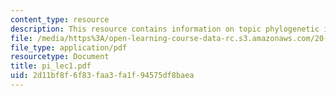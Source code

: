 ```yaml
---
content_type: resource
description: This resource contains information on topic phylogenetic inference.
file: /media/https%3A/open-learning-course-data-rc.s3.amazonaws.com/20-181-computation-for-biological-engineers-fall-2006/2d11bf8f6f83faa3fa1f94575df8baea_pi_lec1.pdf
file_type: application/pdf
resourcetype: Document
title: pi_lec1.pdf
uid: 2d11bf8f-6f83-faa3-fa1f-94575df8baea
---
```


